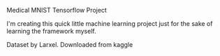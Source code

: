 Medical MNIST
Tensorflow Project


I'm creating this quick little machine learning project just for the sake of learning the framework myself. 

Dataset by Larxel. Downloaded from kaggle
